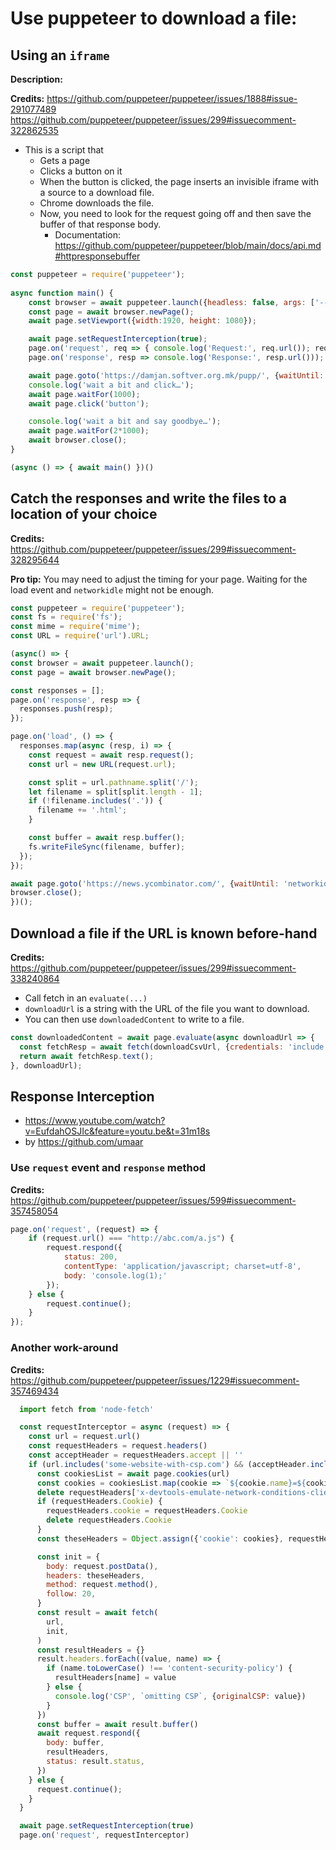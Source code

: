 # Use puppeteer to download a file:

## Using an `iframe`
**Description:**


**Credits:**
https://github.com/puppeteer/puppeteer/issues/1888#issue-291077489
https://github.com/puppeteer/puppeteer/issues/299#issuecomment-322862535


- This is a script that
  - Gets a page
  - Clicks a button on it
  - When the button is clicked, the page inserts an invisible iframe with a source to a download file.
  - Chrome downloads the file.
  - Now, you need to look for the request going off and then save the buffer of that response body.
    - Documentation: https://github.com/puppeteer/puppeteer/blob/main/docs/api.md#httpresponsebuffer



```js
const puppeteer = require('puppeteer');
  
async function main() {
    const browser = await puppeteer.launch({headless: false, args: ['--no-sandbox']});
    const page = await browser.newPage();
    await page.setViewport({width:1920, height: 1080});

    await page.setRequestInterception(true);
    page.on('request', req => { console.log('Request:', req.url()); req.continue() });
    page.on('response', resp => console.log('Response:', resp.url()));

    await page.goto('https://damjan.softver.org.mk/pupp/', {waitUntil: 'networkidle2'});
    console.log('wait a bit and click…');
    await page.waitFor(1000);
    await page.click('button');

    console.log('wait a bit and say goodbye…');
    await page.waitFor(2*1000);
    await browser.close();
}

(async () => { await main() })()
```



## Catch the responses and write the files to a location of your choice
**Credits:** https://github.com/puppeteer/puppeteer/issues/299#issuecomment-328295644

**Pro tip:** You may need to adjust the timing for your page. Waiting for the load event and `networkidle` might not be enough.

```js
const puppeteer = require('puppeteer');
const fs = require('fs');
const mime = require('mime');
const URL = require('url').URL;

(async() => {
const browser = await puppeteer.launch();
const page = await browser.newPage();

const responses = [];
page.on('response', resp => {
  responses.push(resp);
});

page.on('load', () => {
  responses.map(async (resp, i) => {
    const request = await resp.request();
    const url = new URL(request.url);

    const split = url.pathname.split('/');
    let filename = split[split.length - 1];
    if (!filename.includes('.')) {
      filename += '.html';
    }

    const buffer = await resp.buffer();
    fs.writeFileSync(filename, buffer);
  });
});

await page.goto('https://news.ycombinator.com/', {waitUntil: 'networkidle'});
browser.close();
})();
```


## Download a file if the URL is known before-hand

**Credits:** https://github.com/puppeteer/puppeteer/issues/299#issuecomment-338240864

* Call fetch in an `evaluate(...)`
* `downloadUrl` is a string with the URL of the file you want to download.
* You can then use `downloadedContent` to write to a file.

```js
const downloadedContent = await page.evaluate(async downloadUrl => {
  const fetchResp = await fetch(downloadCsvUrl, {credentials: 'include'});
  return await fetchResp.text();
}, downloadUrl);
```

## Response Interception
* https://www.youtube.com/watch?v=EufdahOSJIc&feature=youtu.be&t=31m18s
* by https://github.com/umaar

### Use `request` event and `response` method
**Credits:** https://github.com/puppeteer/puppeteer/issues/599#issuecomment-357458054
```js
page.on('request', (request) => {
    if (request.url() === "http://abc.com/a.js") {
        request.respond({
            status: 200,
            contentType: 'application/javascript; charset=utf-8',
            body: 'console.log(1);'
        });
    } else {
        request.continue();
    }
});
```
### Another work-around
**Credits:** https://github.com/puppeteer/puppeteer/issues/1229#issuecomment-357469434

```js
  import fetch from 'node-fetch'

  const requestInterceptor = async (request) => {
    const url = request.url()
    const requestHeaders = request.headers()
    const acceptHeader = requestHeaders.accept || ''
    if (url.includes('some-website-with-csp.com') && (acceptHeader.includes('text/html'))) {
      const cookiesList = await page.cookies(url)
      const cookies = cookiesList.map(cookie => `${cookie.name}=${cookie.value}`).join('; ')
      delete requestHeaders['x-devtools-emulate-network-conditions-client-id']
      if (requestHeaders.Cookie) {
        requestHeaders.cookie = requestHeaders.Cookie
        delete requestHeaders.Cookie
      }
      const theseHeaders = Object.assign({'cookie': cookies}, requestHeaders, {'accept-language': 'en-US,en'})

      const init = {
        body: request.postData(),
        headers: theseHeaders,
        method: request.method(),
        follow: 20,
      }
      const result = await fetch(
        url,
        init,
      )
      const resultHeaders = {}
      result.headers.forEach((value, name) => {
        if (name.toLowerCase() !== 'content-security-policy') {
          resultHeaders[name] = value
        } else {
          console.log('CSP', `omitting CSP`, {originalCSP: value})
        }
      })
      const buffer = await result.buffer()
      await request.respond({
        body: buffer,
        resultHeaders,
        status: result.status,
      })
    } else {
      request.continue();
    }
  }

  await page.setRequestInterception(true)
  page.on('request', requestInterceptor)
```




